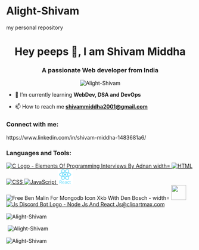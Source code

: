 
<!--
**Alight-Shivam/Alight-Shivam** is a ✨ _special_ ✨ repository because its `README.md` (this file) appears on your GitHub profile.

Here are some ideas to get you started:

- 🔭 I’m currently working on ...
- 🌱 I’m currently learning ...
- 👯 I’m looking to collaborate on ...
- 🤔 I’m looking for help with ...
- 💬 Ask me about ...
- 📫 How to reach me: ...
- 😄 Pronouns: ...
- ⚡ Fun fact: ...
-->


# Alight-Shivam
my personal repository
<h1 align="center">Hey peeps 👋, I am Shivam Middha</h1>
<h3 align="center">A passionate Web developer from India</h3>

<p align="center"> <img src="https://komarev.com/ghpvc/?username=Alight-Shivam&label=Profile%20views&color=0e75b6&style=flat" alt="Alight-Shivam" /> </p>

- 🌱 I’m currently learning **WebDev, DSA and DevOps**

- 📫 How to reach me **shivammiddha2001@gmail.com**

<h3 align="left">Connect with me:</h3>
<p align="left"> https://www.linkedin.com/in/shivam-middha-1483681a6/

</p>

<h3 align="left">Languages and Tools:</h3>
<p align="left">  <a href="https://www.tutorialspoint.com/java/index.htm" target="_blank" rel="noreferrer"><img src="https://www.clipartmax.com/png/middle/228-2281080_c-logo-elements-of-programming-interviews-by-adnan-aziz.png" alt="C Logo - Elements Of Programming Interviews By Adnan width="40" height="40"/>  </a> <a href="https://www.w3schools.com/html/" target="_blank" rel="noreferrer"> <img src="https://icons.iconarchive.com/icons/graphics-vibe/developer/128/html-5-icon.png" alt="HTML" width="40" height="40"/> </a> <a href="https://www.w3schools.com/css/default.asp" target="_blank" rel="noreferrer"> <img src="https://icons.iconarchive.com/icons/graphics-vibe/developer/128/css-3-icon.png" alt="CSS" width="40" height="40"/> </a> <a href="https://developer.mozilla.org/en-US/docs/Web/JavaScript" target="_blank" rel="noreferrer"> <img src="https://www.freepnglogos.com/uploads/javascript/javascript-online-logo-for-website-0.png" alt="JavaScript" width="40" height="40"/> </a> <a href="https://reactjs.org/" target="_blank" rel="noreferrer"> <img src="https://raw.githubusercontent.com/devicons/devicon/master/icons/react/react-original-wordmark.svg" alt="react" width="40" height="40"/> </a> <a> <img src="https://www.clipartmax.com/png/small/251-2512027_free-ben-malin-for-mongodb-icon-xkb-with-den-bosch-mongo-db.png" alt="Free Ben Malin For Mongodb Icon Xkb With Den Bosch - width="40" height="40"/> </a> <a href="https://cdnlogo.com/logo/pug_41495.html"><img src="https://cdn.cdnlogo.com/logos/p/63/pug.svg" width="40" height="40"/> </a> <a href="https://cdnlogo.com/logo/pug_41495.html"><img src="https://www.clipartmax.com/png/middle/89-894960_js-discord-bot-logo-node-js-and-react-js.png" alt="Js Discord Bot Logo - Node Js And React Js@clipartmax.com" width="40" height="40"/> </a> </p>

<p><img align="center" src="https://github-readme-stats.vercel.app/api/top-langs?username=Alight-Shivam&show_icons=true&locale=en&layout=compact" alt="Alight-Shivam" /></p>

<p>&nbsp;<img align="center" src="https://github-readme-stats.vercel.app/api?username=Alight-Shivam&show_icons=true&locale=en" alt="Alight-Shivam" /></p>

<p><img align="center" src="https://github-readme-streak-stats.herokuapp.com/?user=Alight-Shivam&" alt="Alight-Shivam" /></p>

